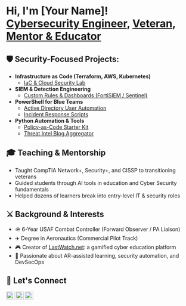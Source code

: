 <h1>Hi, I'm [Your Name]! <br/>
<a href="https://github.com/[your-username]">Cybersecurity Engineer</a>, 
<a href="https://www.linkedin.com/in/[your-linkedin]">Veteran</a>, 
<a href="https://lastwatch.net">Mentor & Educator</a>
</h1>

<h2>🛡️ Security-Focused Projects:</h2>

- <b>Infrastructure as Code (Terraform, AWS, Kubernetes)</b>
  - [IaC & Cloud Security Lab](https://github.com/[your-username]/iac-cloud-lab)
- <b>SIEM & Detection Engineering</b>
  - [Custom Rules & Dashboards (FortiSIEM / Sentinel)](https://github.com/[your-username]/siem-detection-lab)
- <b>PowerShell for Blue Teams</b>
  - [Active Directory User Automation](https://github.com/[your-username]/ad-automation)
  - [Incident Response Scripts](https://github.com/[your-username]/ir-powershell)
- <b>Python Automation & Tools</b>
  - [Policy-as-Code Starter Kit](https://github.com/[your-username]/policy-as-code-starter)
  - [Threat Intel Blog Aggregator](https://github.com/[your-username]/threat-feed-aggregator)

<h2>🎓 Teaching & Mentorship</h2>

- Taught CompTIA Network+, Security+, and CISSP to transitioning veterans
- Guided students through AI tools in education and Cyber Security fundamentals
- Helped dozens of learners break into entry-level IT & security roles

<h2>⚔️ Background & Interests</h2>

- 🪖 6-Year USAF Combat Controller (Forward Observer / PA Liaison)
- ✈️ Degree in Aeronautics (Commercial Pilot Track)
- 🎮 Creator of <a href="https://lastwatch.net">LastWatch.net</a>: a gamified cyber education platform
- 🌄 Passionate about AR-assisted learning, security automation, and DevSecOps

<h2>🤝 Let's Connect</h2>

[<img align="left" alt="YouTube" width="22px" src="https://cdn.jsdelivr.net/npm/simple-icons@v3/icons/youtube.svg" />][youtube]
[<img align="left" alt="LinkedIn" width="22px" src="https://cdn.jsdelivr.net/npm/simple-icons@v3/icons/linkedin.svg" />][linkedin]
[<img align="left" alt="Website" width="22px" src="https://cdn.jsdelivr.net/npm/simple-icons@v3/icons/wordpress.svg" />][website]

[youtube]: https://www.youtube.com/@your-channel
[linkedin]: https://www.linkedin.com/in/[your-linkedin]
[website]: https://lastwatch.net

<br/><br/>

<!--
**[your-username]/[your-username]** is a ✨ _special_ ✨ repository because its `README.md` (this file) appears on your GitHub profile.

- 🧪 Currently experimenting with Kubernetes security and AWS IAM hardening
- 🔍 Interested in Zero Trust, policy-as-code, and DevSecOps pipelines
- ⚙️ Working on a backend for LastWatch to track user growth and skills
-->
